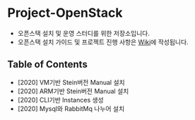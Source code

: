 # Project-OpenStack
- 오픈스택 설치 및 운영 스터디를 위한 저장소입니다.
- 오픈스택 설치 가이드 및 프로젝트 진행 사항은 [Wiki](https://github.com/shhan0226/Project-OpenStack/wiki)에 작성됩니다.

## Table of Contents
- [2020] VM기반 Stein버전 Manual 설치
- [2020] ARM기반 Stein버전 Manual 설치
- [2020] CLI기반 Instances 생성
- [2020] Mysql와 RabbitMq 나누어 설치
